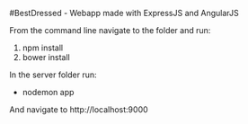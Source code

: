 #BestDressed - Webapp made with ExpressJS and AngularJS

From the command line navigate to the folder and run:
1. npm install
2. bower install

In the server folder run:
- nodemon app

And navigate to http://localhost:9000
